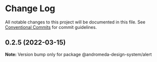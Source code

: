 # Change Log

All notable changes to this project will be documented in this file.
See [Conventional Commits](https://conventionalcommits.org) for commit guidelines.

## 0.2.5 (2022-03-15)

**Note:** Version bump only for package @andromeda-design-system/alert
